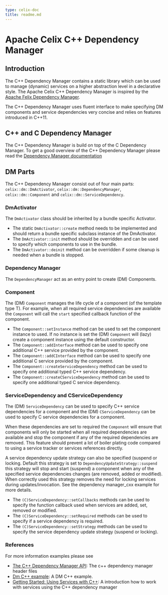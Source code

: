 ```yaml
---
type: celix-doc
title: readme.md
---
```



<!--
Licensed to the Apache Software Foundation (ASF) under one or more
contributor license agreements.  See the NOTICE file distributed with
this work for additional information regarding copyright ownership.
The ASF licenses this file to You under the Apache License, Version 2.0
(the "License"); you may not use this file except in compliance with
the License.  You may obtain a copy of the License at
   
    http://www.apache.org/licenses/LICENSE-2.0

Unless required by applicable law or agreed to in writing, software
distributed under the License is distributed on an "AS IS" BASIS,
WITHOUT WARRANTIES OR CONDITIONS OF ANY KIND, either express or implied.
See the License for the specific language governing permissions and
limitations under the License.
-->

# Apache Celix C++ Dependency Manager

## Introduction

The C++ Dependency Manager contains a static library which can be used to manage (dynamic) services on a higher abstraction level in a declarative style. 
The Apache Celix C++ Dependency Manager is inspired by the [Apache Felix Dependency Manager](http://felix.apache.org/documentation/subprojects/apache-felix-dependency-manager.html).

The C++ Dependency Manager uses fluent interface to make specifying DM components and service dependencies very concise and relies on features introduced in C++11.

## C++ and C Dependency Manager

The C++ Dependency Manager is build on top of the C Dependency Manager.
To get a good overview of the C++ Dependency Manager please read the [Dependency Manager documentation](../dependency_manager/README.md)

## DM Parts

The C++ Dependency Manager consist out of four main parts: `celix::dm::DmActivator`, `celix::dm::DependencyManager`, `celix::dm::Component` and `celix::dm::ServiceDependency`.

### DmActivator

The `DmActivator` class should be inherited by a bundle specific Activator. 

- The static `DmActivator::create` method needs to be implemented and should return a bundle specific subclass instance of the DmActivator.
- The `DmActivator::init` method should be overridden and can be used to specify which components to use in the bundle.
- The `DmActivator::deinit` method can be overridden if some cleanup is needed when a bundle is stopped.

### Dependency Manager

The `DependencyManager` act as an entry point to create (DM) Components.

### Component

The (DM) `Component` manages the life cycle of a component (of the template type T). For example, when all required service dependencies are available the `Component` will call the `start` specified callback function of the component.

- The `Component::setInstance` method can be used to set the component instance to used. If no instance is set the (DM) `Component` will (lazy) create a component instance using the default constructor.
- The `Component::addInterface` method can be used to specify one additional C++ service provided by the component.
- The `Component::addCInterface` method can be used to specify one additional C service provided by the component.
- The `Component::createServiceDependency` method can be used to specify one additional typed C++ service dependency.
- The `Component::createCServiceDependency` method can be used to specify one additional typed C service dependency.

### ServiceDependency and CServiceDependency

The (DM) `ServiceDependency` can be used to specify C++ service dependencies for a component and the (DM) `CServiceDependency` can be used to specify C service dependencies for a component.

When these dependencies are set to required the `Component` will ensure that components will only be started when all required dependencies are available and stop the component if any of the required dependencies are removed.
This feature should prevent a lot of boiler plating code compared to using a service tracker or services references directly. 

A service dependency update strategy can also be specified (suspend or locking. Default this strategy is set to `DependencyUpdateStrategy::suspend` this strategy will stop and start (suspend) a component when any of the specified service dependencies changes (are removed, added or modified).
When correctly used this strategy removes the need for locking services during updates/invocation. See the dependency manager_cxx example for more details.

- The `(C)ServiceDependency::setCallbacks` methods can be used to specify the function callback used when services are added, set, removed or modified. 
- The `(C)ServiceDependency::setRequired` methods can be used to specify if a service dependency is required.
- The `(C)ServiceDependency::setStrategy` methods can be used to specify the service dependency update strategy (suspend or locking).

### References

For more information examples please see

- [The C++ Dependency Manager API](include/celix/dm): The c++ dependency manager header files
- [Dm C++ example](../examples/dm_example_cxx): A DM C++ example.
- [Getting Started: Using Services with C++](../documents/getting_started/using_services_with_cxx.md): A introduction how to work with services using the C++ dependency manager
